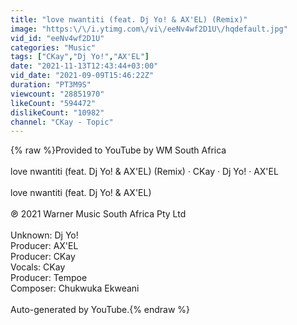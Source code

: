 ```yaml
---
title: "love nwantiti (feat. Dj Yo! & AX'EL) (Remix)"
image: "https:\/\/i.ytimg.com\/vi\/eeNv4wf2D1U\/hqdefault.jpg"
vid_id: "eeNv4wf2D1U"
categories: "Music"
tags: ["CKay","Dj Yo!","AX'EL"]
date: "2021-11-13T12:43:44+03:00"
vid_date: "2021-09-09T15:46:22Z"
duration: "PT3M9S"
viewcount: "28851970"
likeCount: "594472"
dislikeCount: "10982"
channel: "CKay - Topic"
---
```

{% raw %}Provided to YouTube by WM South Africa<br /><br />love nwantiti (feat. Dj Yo! &amp; AX'EL) (Remix) · CKay · Dj Yo! · AX'EL<br /><br />love nwantiti (feat. Dj Yo! &amp; AX'EL)<br /><br />℗ 2021 Warner Music South Africa Pty Ltd<br /><br />Unknown: Dj Yo!<br />Producer: AX'EL<br />Producer: CKay<br />Vocals: CKay<br />Producer: Tempoe<br />Composer: Chukwuka Ekweani<br /><br />Auto-generated by YouTube.{% endraw %}
